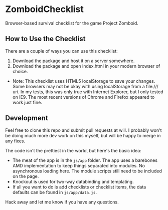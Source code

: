 ZomboidChecklist
================

Browser-based survival checklist for the game Project Zomboid.

How to Use the Checklist
------------------------

There are a couple of ways you can use this checklist:

1. Download the package and host it on a server somewhere.
1. Download the package and open index.html in your modern browser of choice.
  * Note: This checklist uses HTML5 localStorage to save your changes. Some browsers may not be okay with using localStorage from a file:/// uri.  In my tests, this was only true with Internet Explorer, but I only tested on IE9. The most recent versions of Chrome and Firefox appeared to work just fine.

Development
-----------

Feel free to clone this repo and submit pull requests at will.  I probably won't be doing much more dev work on this myself, but will be happy to merge in any fixes.

The code isn't the prettiest in the world, but here's the basic idea:

* The meat of the app is in the `js/app` folder. The app uses a barebones AMD implementation to keep things separated into modules.  No asynchronous loading here.  The module scripts still need to be included on the page.
* Knockout is used for two-way databinding and templating.
* If all you want to do is add checklists or checklist items, the data defaults can be found in `js/app/data.js`.

Hack away and let me know if you have any questions.
